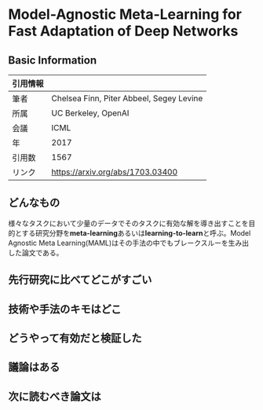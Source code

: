 # Model-Agnostic Meta-Learning for Fast Adaptation of Deep Networks

## Basic Information

| 引用情報 |                                          |
| -------- | ---------------------------------------- |
| 筆者     | Chelsea Finn, Piter Abbeel, Segey Levine |
| 所属     | UC Berkeley, OpenAI                      |
| 会議     | ICML                                     |
| 年       | 2017                                     |
| 引用数   | 1567                                     |
| リンク   | https://arxiv.org/abs/1703.03400         |

## どんなもの

様々なタスクにおいて少量のデータでそのタスクに有効な解を導き出すことを目的とする研究分野を**meta-learning**あるいは**learning-to-learn**と呼ぶ。Model Agnostic Meta Learning(MAML)はその手法の中でもブレークスルーを生み出した論文である。

## 先行研究に比べてどこがすごい

## 技術や手法のキモはどこ

## どうやって有効だと検証した

## 議論はある

## 次に読むべき論文は
